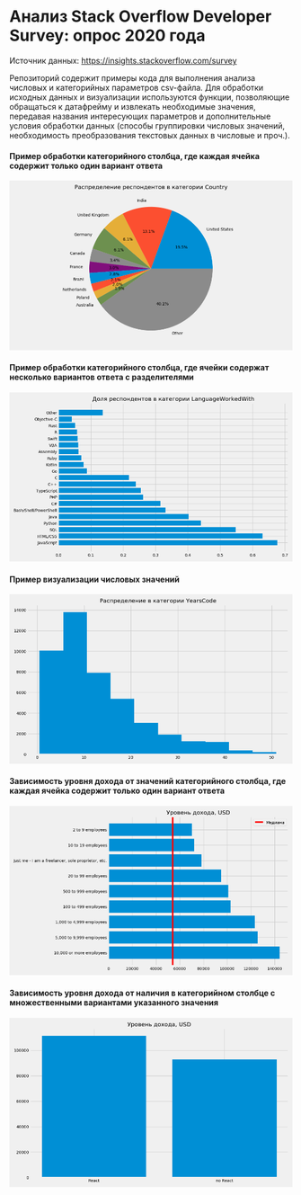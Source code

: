 # Анализ Stack Overflow Developer Survey: опрос 2020 года

Источник данных: https://insights.stackoverflow.com/survey

Репозиторий содержит примеры кода для выполнения анализа числовых и категорийных параметров csv-файла. Для обработки исходных данных и визуализации используются функции, позволяющие обращаться к датафрейму и извлекать необходимые значения, передавая названия интересующих параметров и дополнительные условия обработки данных (способы группировки числовых значений, необходимость преобразования текстовых данных в числовые и проч.).

#### Пример обработки категорийного столбца, где каждая ячейка содержит только один вариант ответа

![countries.png](countries.png)

#### Пример обработки категорийного столбца, где ячейки содержат несколько вариантов ответа с разделителями

![languages.png](languages.png)

#### Пример визуализации числовых значений

![yearscode.png](yearscode.png)

#### Зависимость уровня дохода от значений категорийного столбца, где каждая ячейка содержит только один вариант ответа

![income_company.png](income_company.png)

#### Зависимость уровня дохода от наличия в категорийном столбце с множественными вариантами указанного значения

![react_impact.png](react_impact.png)
